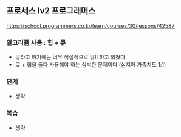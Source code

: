 ## 프로세스 lv2 프로그래머스
https://school.programmers.co.kr/learn/courses/30/lessons/42587

### 알고리즘 사용 : 힙 + 큐

- 큐라고 하기에는 너무 직설적으로 큐!! 하고 외쳤다
- 큐 + 힙을 둘다 사용해야 하는 심박한 문제이다 (심지어 가중치도 1:1)


### 단계
- 생략

### 복습
- 생략
